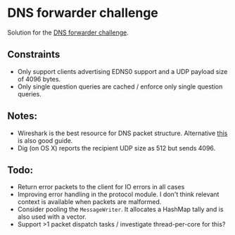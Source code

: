 # DNS forwarder challenge

Solution for the [DNS forwarder challenge](https://codingchallenges.fyi/challenges/challenge-dns-forwarder).

## Constraints

* Only support clients advertising EDNS0 support and a UDP payload size of 4096 bytes.
* Only single question queries are cached / enforce only single question queries.

## Notes:

* Wireshark is the best resource for DNS packet structure. Alternative [this](https://www.catchpoint.com/blog/how-dns-works) is also good guide.
* Dig (on OS X) reports the recipient UDP size as 512 but sends 4096.

## Todo:

* Return error packets to the client for IO errors in all cases
* Improving error handling in the protocol module. I don't think relevant context is available when packets are malformed.
* Consider pooling the `MessageWriter`. It allocates a HashMap tally and is also used with a vector.
* Support >1 packet dispatch tasks / investigate thread-per-core for this?
